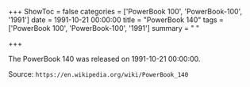 +++
ShowToc = false
categories = ['PowerBook 100', 'PowerBook-100', '1991']
date = 1991-10-21 00:00:00
title = "PowerBook 140"
tags = ['PowerBook 100', 'PowerBook-100', '1991']
summary = " "

+++

The PowerBook 140 was released on 1991-10-21 00:00:00.

Source: `https://en.wikipedia.org/wiki/PowerBook_140`


